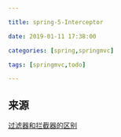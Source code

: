```yaml
---

title: spring-5-Interceptor

date: 2019-01-11 17:38:00

categories: [spring,springmvc]

tags: [springmvc,todo]

---
```






<!--more-->



## 来源

[过滤器和拦截器的区别](https://www.cnblogs.com/junzi2099/p/8022058.html)
